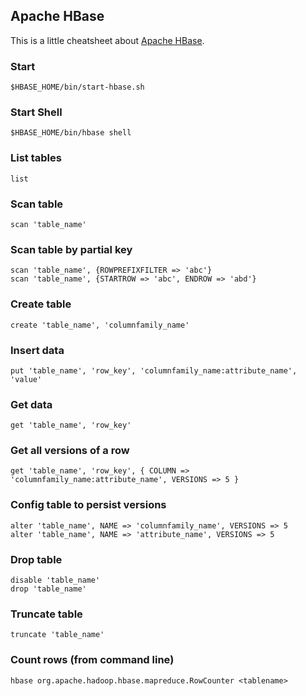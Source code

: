 ## Apache HBase

This is a little cheatsheet about [Apache HBase](https://hbase.apache.org).

### Start
```
$HBASE_HOME/bin/start-hbase.sh 
```

### Start Shell
```
$HBASE_HOME/bin/hbase shell
```

### List tables
```
list
```

### Scan table
```
scan 'table_name'
```

### Scan table by partial key
```
scan 'table_name', {ROWPREFIXFILTER => 'abc'}
scan 'table_name', {STARTROW => 'abc', ENDROW => 'abd'}
```

### Create table
```
create 'table_name', 'columnfamily_name'
```

### Insert data
```
put 'table_name', 'row_key', 'columnfamily_name:attribute_name', 'value'
```

### Get data
```
get 'table_name', 'row_key'
```

### Get all versions of a row
```
get 'table_name', 'row_key', { COLUMN => 'columnfamily_name:attribute_name', VERSIONS => 5 }
```

### Config table to persist versions
```
alter 'table_name', NAME => 'columnfamily_name', VERSIONS => 5
alter 'table_name', NAME => 'attribute_name', VERSIONS => 5
```

### Drop table
```
disable 'table_name'
drop 'table_name'
```

### Truncate table
```
truncate 'table_name'
```

### Count rows (from command line)
```
hbase org.apache.hadoop.hbase.mapreduce.RowCounter <tablename>
```
